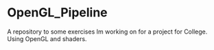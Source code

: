 # OpenGL_Pipeline
A repository to some exercises Im working on for a project for College. Using OpenGL and shaders.
